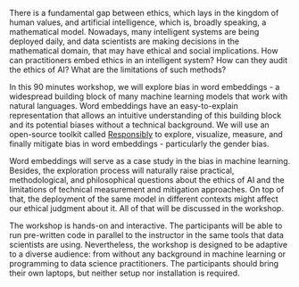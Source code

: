 There is a fundamental gap between ethics, which lays in the kingdom of human values, and artificial intelligence, which is, broadly speaking, a mathematical model. Nowadays, many intelligent systems are being deployed daily, and data scientists are making decisions in the mathematical domain, that may have ethical and social implications.
How can practitioners embed ethics in an intelligent system? How can they audit the ethics of AI? What are the limitations of such methods?

In this 90 minutes workshop, we will explore bias in word embeddings - a widespread building block of many machine learning models that work with natural languages. Word embeddings have an easy-to-explain representation that allows an intuitive understanding of this building block and its potential biases without a technical background.
We will use an open-source toolkit called [Responsibly](https://docs.responsibly.ai/) to explore, visualize, measure, and finally mitigate bias in word embeddings - particularly the gender bias.

Word embeddings will serve as a case study in the bias in machine learning. Besides, the exploration process will naturally raise practical, methodological, and philosophical questions about the ethics of AI and the limitations of technical measurement and mitigation approaches. On top of that, the deployment of the same model in different contexts might affect our ethical judgment about it. All of that will be discussed in the workshop.

The workshop is hands-on and interactive. The participants will be able to run pre-written code in parallel to the instructor in the same tools that data scientists are using. Nevertheless, the workshop is designed to be adaptive to a diverse audience: from without any background in machine learning or programming to data science practitioners. The participants should bring their own laptops,  but neither setup nor installation is required.
